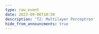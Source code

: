 ```yaml
---
type: raw_event
date: 2023-09-06T10:50
description: 'T2: Multilayer Perceptron'
hide_from_announcments: true
---
```

<!-- **Tópicos:**
1. Tópico 1
2. Tópico 2
3. Tópico 3 -->
